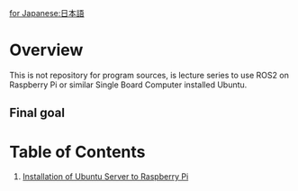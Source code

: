[for Japanese:日本語](docs/README_JP.md)

# Overview

This is not repository for program sources, is lecture series to use ROS2 on Raspberry Pi or similar Single Board Computer installed Ubuntu.
## Final goal

# Table of Contents

1. [Installation of Ubuntu Server to Raspberry Pi](docs/Installation_UbuntuServer.md)
